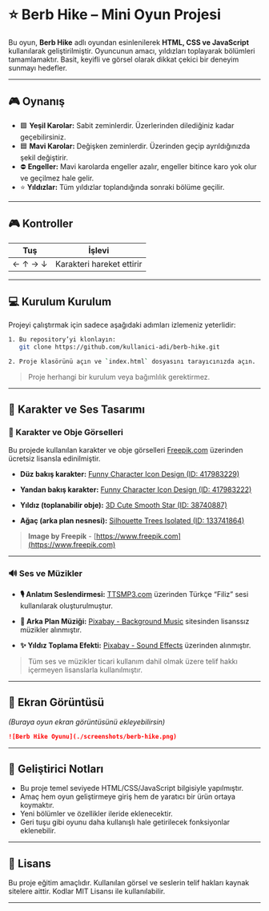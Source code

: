 # ⭐ Berb Hike – Mini Oyun Projesi

Bu oyun, **Berb Hike** adlı oyundan esinlenilerek **HTML, CSS ve JavaScript** kullanılarak geliştirilmiştir. Oyuncunun amacı, yıldızları toplayarak bölümleri tamamlamaktır. Basit, keyifli ve görsel olarak dikkat çekici bir deneyim sunmayı hedefler.

---

## 🎮 Oynanış

* 🟩 **Yeşil Karolar:** Sabit zeminlerdir. Üzerlerinden dilediğiniz kadar geçebilirsiniz.
* 🟦 **Mavi Karolar:** Değişken zeminlerdir. Üzerinden geçip ayrıldığınızda şekil değiştirir.
* ⛔ **Engeller:** Mavi karolarda engeller azalır, engeller bitince karo yok olur ve geçilmez hale gelir.
* ⭐ **Yıldızlar:** Tüm yıldızlar toplandığında sonraki bölüme geçilir.

---

## 🎮 Kontroller

| Tuş     | İşlevi                    |
| ------- | ------------------------- |
| ← ↑ → ↓ | Karakteri hareket ettirir |

---

## 💻 Kurulum Kurulum

Projeyi çalıştırmak için sadece aşağıdaki adımları izlemeniz yeterlidir:

```bash
1. Bu repository’yi klonlayın:
   git clone https://github.com/kullanici-adi/berb-hike.git

2. Proje klasörünü açın ve `index.html` dosyasını tarayıcınızda açın.
```

> Proje herhangi bir kurulum veya bağımlılık gerektirmez.

---

## 🎨 Karakter ve Ses Tasarımı

### 🧍 Karakter ve Obje Görselleri

Bu projede kullanılan karakter ve obje görselleri [Freepik.com](https://www.freepik.com) üzerinden ücretsiz lisansla edinilmiştir.

* **Düz bakış karakter:**
  [Funny Character Icon Design (ID: 417983229)](https://www.freepik.com/free-psd/funny-character-icon-design_417983229.htm)

* **Yandan bakış karakter:**
  [Funny Character Icon Design (ID: 417983222)](https://www.freepik.com/free-psd/funny-character-icon-design_417983222.htm)

* **Yıldız (toplanabilir obje):**
  [3D Cute Smooth Star (ID: 38740887)](https://www.freepik.com/free-vector/star-glossy-yellow-colors-3d-cute-smooth-star-shape-realistic-vector-illustration-isolated-white-background_38740887.htm)

* **Ağaç (arka plan nesnesi):**
  [Silhouette Trees Isolated (ID: 133741864)](https://www.freepik.com/free-psd/silhouette-trees-isolated_133741864.htm)

> **Image by Freepik** - [https://www.freepik.com](https://www.freepik.com)

---

### 🔊 Ses ve Müzikler

* **🎙️ Anlatım Seslendirmesi:**
  [TTSMP3.com](https://ttsmp3.com/text-to-speech/Turkish/) üzerinden Türkçe “Filiz” sesi kullanılarak oluşturulmuştur.

* **🎵 Arka Plan Müziği:**
  [Pixabay - Background Music](https://pixabay.com/music/) sitesinden lisanssız müzikler alınmıştır.

* **✨ Yıldız Toplama Efekti:**
  [Pixabay - Sound Effects](https://pixabay.com/sound-effects/) üzerinden alınmıştır.

> Tüm ses ve müzikler ticari kullanım dahil olmak üzere telif hakkı içermeyen lisanslarla kullanılmıştır.

---

## 📸 Ekran Görüntüsü

*(Buraya oyun ekran görüntüsünü ekleyebilirsin)*

```md
![Berb Hike Oyunu](./screenshots/berb-hike.png)
```

---

## 📌 Geliştirici Notları

* Bu proje temel seviyede HTML/CSS/JavaScript bilgisiyle yapılmıştır.
* Amaç hem oyun geliştirmeye giriş hem de yaratıcı bir ürün ortaya koymaktır.
* Yeni bölümler ve özellikler ileride eklenecektir.
* Geri tuşu gibi oyunu daha kullanışlı hale getirilecek fonksiyonlar eklenebilir.

---

## 🪪 Lisans

Bu proje eğitim amaçlıdır. Kullanılan görsel ve seslerin telif hakları kaynak sitelere aittir. Kodlar MIT Lisansı ile kullanılabilir.

---


